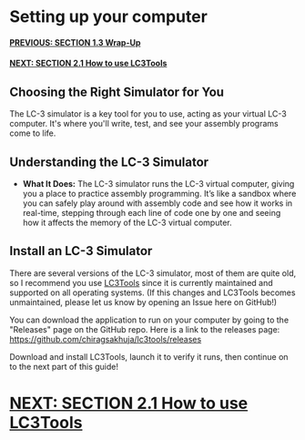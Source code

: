 # Setting up your computer
#### [PREVIOUS: SECTION 1.3 Wrap-Up](/docs/1.3_whats-next.md)
#### [NEXT: SECTION 2.1 How to use LC3Tools](/docs/2.1_using-LC3Tools.md)
## Choosing the Right Simulator for You
The LC-3 simulator is a key tool for you to use, acting as your virtual LC-3 computer. It's where you'll write, test, and see your assembly programs come to life. 

## Understanding the LC-3 Simulator
- **What It Does:** The LC-3 simulator runs the LC-3 virtual computer, giving you a place to practice assembly programming. It’s like a sandbox where you can safely play around with assembly code and see how it works in real-time, stepping through each line of code one by one and seeing how it affects the memory of the LC-3 virtual computer.

## Install an LC-3 Simulator
There are several versions of the LC-3 simulator, most of them are quite old, so I recommend you use [LC3Tools](https://github.com/chiragsakhuja/lc3tools) since it is currently maintained and supported on all operating systems. (If this changes and LC3Tools becomes unmaintained, please let us know by opening an Issue here on GitHub!)

You can download the application to run on your computer by going to the "Releases" page on the GitHub repo. Here is a link to the releases page: https://github.com/chiragsakhuja/lc3tools/releases

Download and install LC3Tools, launch it to verify it runs, then continue on to the next part of this guide!

# [NEXT: SECTION 2.1 How to use LC3Tools](/docs/2.1_using-LC3Tools.md)